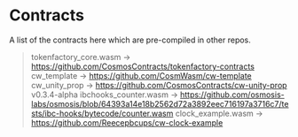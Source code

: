 # Contracts

A list of the contracts here which are pre-compiled in other repos.

> tokenfactory_core.wasm -> <https://github.com/CosmosContracts/tokenfactory-contracts>
> cw_template -> <https://github.com/CosmWasm/cw-template>
> cw_unity_prop -> <https://github.com/CosmosContracts/cw-unity-prop> v0.3.4-alpha
> ibchooks_counter.wasm -> <https://github.com/osmosis-labs/osmosis/blob/64393a14e18b2562d72a3892eec716197a3716c7/tests/ibc-hooks/bytecode/counter.wasm>
> clock_example.wasm -> <https://github.com/Reecepbcups/cw-clock-example>
